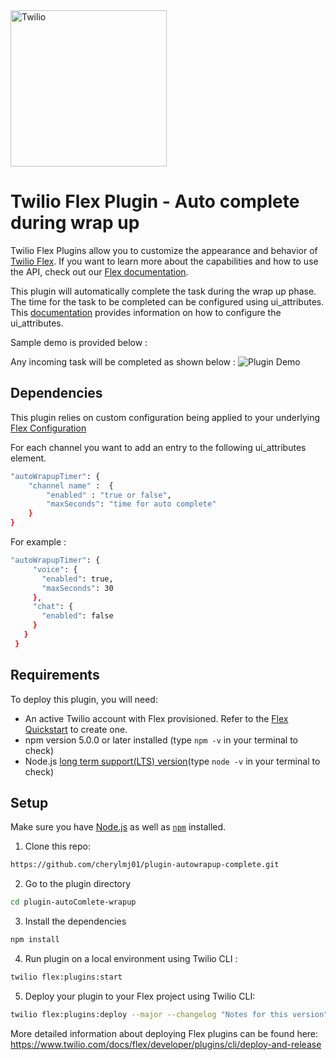 <a href="https://www.twilio.com">
<img src="https://static0.twilio.com/marketing/bundles/marketing/img/logos/wordmark-red.svg" alt="Twilio" width="250" />
</a>

# Twilio Flex Plugin - Auto complete during wrap up

Twilio Flex Plugins allow you to customize the appearance and behavior of [Twilio Flex](https://www.twilio.com/flex). If you want to learn more about the capabilities and how to use the API, check out our [Flex documentation](https://www.twilio.com/docs/flex).

This plugin will automatically complete the task during the wrap up phase. The time for the task to be completed can be configured using ui_attributes. This [documentation](https://www.twilio.com/docs/flex/developer/ui/configuration#modifying-configuration-for-flextwiliocom) provides information on how to configure the ui_attributes.

Sample demo is provided below :

Any incoming task will be completed as shown below :
![Plugin Demo](./Resources/plugin-autoComlete-wrapup.gif)

## Dependencies

This plugin relies on custom configuration being applied to your underlying [Flex Configuration](https://www.twilio.com/docs/flex/developer/ui/configuration#modifying-configuration-for-flextwiliocom)

For each channel you want to add an entry to the following ui_attributes element.

```bash
"autoWrapupTimer": {
	"channel name" :  {
		"enabled" : "true or false",
		"maxSeconds": "time for auto complete"
	}
}
```

For example :

```bash
"autoWrapupTimer": {
     "voice": {
       "enabled": true,
       "maxSeconds": 30
     },
     "chat": {
       "enabled": false
     }
   }
 }
```


## Requirements

To deploy this plugin, you will need:

- An active Twilio account with Flex provisioned. Refer to the [Flex Quickstart](https://www.twilio.com/docs/flex/quickstart/flex-basics#sign-up-for-or-sign-in-to-twilio-and-create-a-new-flex-project") to create one.
- npm version 5.0.0 or later installed (type `npm -v` in your terminal to check)
- Node.js [long term support(LTS) version](https://nodejs.org/en/about/releases/)(type `node -v` in your terminal to check)

## Setup

Make sure you have [Node.js](https://nodejs.org) as well as [`npm`](https://npmjs.com) installed.

1.  Clone this repo:

```bash
https://github.com/cherylmj01/plugin-autowrapup-complete.git
```

2. Go to the plugin directory

```bash
cd plugin-autoComlete-wrapup
```

3. Install the dependencies

```bash
npm install
```

4. Run plugin on a local environment using Twilio CLI :

```bash
twilio flex:plugins:start
```

5. Deploy your plugin to your Flex project using Twilio CLI:

```bash
twilio flex:plugins:deploy --major --changelog "Notes for this version" --description "Functionality of the plugin"
```

More detailed information about deploying Flex plugins can be found here: https://www.twilio.com/docs/flex/developer/plugins/cli/deploy-and-release
